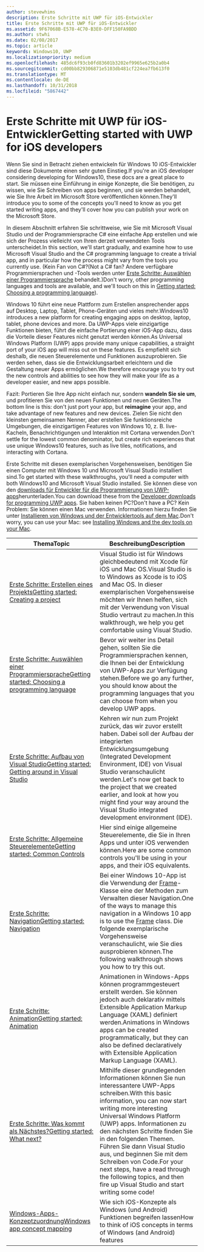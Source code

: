 ```yaml
---
author: stevewhims
description: Erste Schritte mit UWP für iOS-Entwickler
title: Erste Schritte mit UWP für iOS-Entwickler
ms.assetid: 9F67068B-E578-4C70-B3E0-DFF150FA9BDD
ms.author: stwhi
ms.date: 02/08/2017
ms.topic: article
keywords: Windows10, UWP
ms.localizationpriority: medium
ms.openlocfilehash: 485dc6f93cb0fd83601b3202ef9965e625b2a0b4
ms.sourcegitcommit: cd00bb829306871e5103db481cf224ea7fb613f0
ms.translationtype: MT
ms.contentlocale: de-DE
ms.lasthandoff: 10/31/2018
ms.locfileid: "5867442"
---
```

# <a name="getting-started-with-uwp-for-ios-developers"></a><span data-ttu-id="6487e-104">Erste Schritte mit UWP für iOS-Entwickler</span><span class="sxs-lookup"><span data-stu-id="6487e-104">Getting started with UWP for iOS developers</span></span>


<span data-ttu-id="6487e-105">Wenn Sie sind in Betracht ziehen entwickeln für Windows 10 iOS-Entwickler sind diese Dokumente einen sehr guten Einstieg.</span><span class="sxs-lookup"><span data-stu-id="6487e-105">If you're an iOS developer considering developing for Windows10, these docs are a great place to start.</span></span> <span data-ttu-id="6487e-106">Sie müssen eine Einführung in einige Konzepte, die Sie benötigen, zu wissen, wie Sie Schreiben von apps beginnen, und sie werden behandelt, wie Sie Ihre Arbeit im Microsoft Store veröffentlichen können.</span><span class="sxs-lookup"><span data-stu-id="6487e-106">They'll introduce you to some of the concepts you'll need to know as you get started writing apps, and they'll cover how you can publish your work on the Microsoft Store.</span></span>

<span data-ttu-id="6487e-107">In diesem Abschnitt erfahren Sie schrittweise, wie Sie mit Microsoft Visual Studio und der Programmiersprache C# eine einfache App erstellen und wie sich der Prozess vielleicht von Ihren derzeit verwendeten Tools unterscheidet.</span><span class="sxs-lookup"><span data-stu-id="6487e-107">In this section, we'll start gradually, and examine how to use Microsoft Visual Studio and the C# programming language to create a trivial app, and in particular how the process might vary from the tools you currently use.</span></span> <span data-ttu-id="6487e-108">(Kein Fan von C#?</span><span class="sxs-lookup"><span data-stu-id="6487e-108">(Not a C# fan?</span></span> <span data-ttu-id="6487e-109">Andere verfügbare Programmiersprachen und -Tools werden unter [Erste Schritte: Auswählen einer Programmiersprache](getting-started-choosing-a-programming-language.md) behandelt.)</span><span class="sxs-lookup"><span data-stu-id="6487e-109">Don't worry, other programming languages and tools are available, and we'll touch on this in [Getting started: Choosing a programming language](getting-started-choosing-a-programming-language.md)).</span></span>

<span data-ttu-id="6487e-110">Windows 10 führt eine neue Plattform zum Erstellen ansprechender apps auf Desktop, Laptop, Tablet, Phone-Geräten und vieles mehr.</span><span class="sxs-lookup"><span data-stu-id="6487e-110">Windows10 introduces a new platform for creating engaging apps on desktop, laptop, tablet, phone devices and more.</span></span> <span data-ttu-id="6487e-111">Da UWP-Apps viele einzigartige Funktionen bieten, führt die einfache Portierung einer iOS-App dazu, dass die Vorteile dieser Features nicht genutzt werden können.</span><span class="sxs-lookup"><span data-stu-id="6487e-111">As Universal Windows Platform (UWP) apps provide many unique capabilities, a straight port of your iOS app will miss out on these features.</span></span> <span data-ttu-id="6487e-112">Es empfiehlt sich deshalb, die neuen Steuerelemente und Funktionen auszuprobieren. Sie werden sehen, dass sie die Entwicklungsarbeit erleichtern und die Gestaltung neuer Apps ermöglichen.</span><span class="sxs-lookup"><span data-stu-id="6487e-112">We therefore encourage you to try out the new controls and abilities to see how they will make your life as a developer easier, and new apps possible.</span></span>

<span data-ttu-id="6487e-113">Fazit: Portieren Sie Ihre App nicht einfach nur, sondern **wandeln Sie sie um**, und profitieren Sie von den neuen Funktionen und neuen Geräten.</span><span class="sxs-lookup"><span data-stu-id="6487e-113">The bottom line is this: don't just port your app, but **reimagine** your app, and take advantage of new features and new devices.</span></span> <span data-ttu-id="6487e-114">Zielen Sie nicht den kleinsten gemeinsamen Nenner, aber erstellen Sie funktionsreiche Umgebungen, die einzigartigen Features von Windows 10, z. B. live-Kacheln, Benachrichtigungen und Interaktion mit Cortana verwenden.</span><span class="sxs-lookup"><span data-stu-id="6487e-114">Don't settle for the lowest common denominator, but create rich experiences that use unique Windows10 features, such as live tiles, notifications, and interacting with Cortana.</span></span>

<span data-ttu-id="6487e-115">Erste Schritte mit diesen exemplarischen Vorgehensweisen, benötigen Sie einen Computer mit Windows 10 und Microsoft Visual Studio installiert sind.</span><span class="sxs-lookup"><span data-stu-id="6487e-115">To get started with these walkthroughs, you'll need a computer with both Windows10 and Microsoft Visual Studio installed.</span></span> <span data-ttu-id="6487e-116">Sie können diese von den [downloads für Entwickler für die Programmierung von UWP-apps](https://developer.microsoft.com/en-us/windows/downloads)herunterladen.</span><span class="sxs-lookup"><span data-stu-id="6487e-116">You can download these from the [Developer downloads for programming UWP apps](https://developer.microsoft.com/en-us/windows/downloads).</span></span> <span data-ttu-id="6487e-117">Sie haben keinen PC?</span><span class="sxs-lookup"><span data-stu-id="6487e-117">Don't have a PC?</span></span> <span data-ttu-id="6487e-118">Kein Problem: Sie können einen Mac verwenden. Informationen hierzu finden Sie unter [Installieren von Windows und der Entwicklertools auf dem Mac](setting-up-your-mac-with-windows-10.md).</span><span class="sxs-lookup"><span data-stu-id="6487e-118">Don't worry, you can use your Mac: see [Installing Windows and the dev tools on your Mac](setting-up-your-mac-with-windows-10.md).</span></span>

| <span data-ttu-id="6487e-119">Thema</span><span class="sxs-lookup"><span data-stu-id="6487e-119">Topic</span></span> | <span data-ttu-id="6487e-120">Beschreibung</span><span class="sxs-lookup"><span data-stu-id="6487e-120">Description</span></span> |
|-------|-------------|
| [<span data-ttu-id="6487e-121">Erste Schritte: Erstellen eines Projekts</span><span class="sxs-lookup"><span data-stu-id="6487e-121">Getting started: Creating a project</span></span>](getting-started-creating-a-project.md) | <span data-ttu-id="6487e-122">Visual Studio ist für Windows gleichbedeutend mit Xcode für iOS und Mac OS.</span><span class="sxs-lookup"><span data-stu-id="6487e-122">Visual Studio is to Windows as Xcode is to iOS and Mac OS.</span></span> <span data-ttu-id="6487e-123">In dieser exemplarischen Vorgehensweise möchten wir Ihnen helfen, sich mit der Verwendung von Visual Studio vertraut zu machen.</span><span class="sxs-lookup"><span data-stu-id="6487e-123">In this walkthrough, we help you get comfortable using Visual Studio.</span></span> |
| [<span data-ttu-id="6487e-124">Erste Schritte: Auswählen einer Programmiersprache</span><span class="sxs-lookup"><span data-stu-id="6487e-124">Getting started: Choosing a programming language</span></span>](getting-started-choosing-a-programming-language.md) | <span data-ttu-id="6487e-125">Bevor wir weiter ins Detail gehen, sollten Sie die Programmiersprachen kennen, die Ihnen bei der Entwicklung von UWP-Apps zur Verfügung stehen.</span><span class="sxs-lookup"><span data-stu-id="6487e-125">Before we go any further, you should know about the programming languages that you can choose from when you develop UWP apps.</span></span> |
| [<span data-ttu-id="6487e-126">Erste Schritte: Aufbau von Visual Studio</span><span class="sxs-lookup"><span data-stu-id="6487e-126">Getting started: Getting around in Visual Studio</span></span>](getting-started-getting-around-in-visual-studio.md) | <span data-ttu-id="6487e-127">Kehren wir nun zum Projekt zurück, das wir zuvor erstellt haben. Dabei soll der Aufbau der integrierten Entwicklungsumgebung (Integrated Development Environment, IDE) von Visual Studio veranschaulicht werden.</span><span class="sxs-lookup"><span data-stu-id="6487e-127">Let's now get back to the project that we created earlier, and look at how you might find your way around the Visual Studio integrated development environment (IDE).</span></span> |
| [<span data-ttu-id="6487e-128">Erste Schritte: Allgemeine Steuerelemente</span><span class="sxs-lookup"><span data-stu-id="6487e-128">Getting started: Common Controls</span></span>](getting-started-common-controls.md) | <span data-ttu-id="6487e-129">Hier sind einige allgemeine Steuerelemente, die Sie in Ihren Apps und unter iOS verwenden können.</span><span class="sxs-lookup"><span data-stu-id="6487e-129">Here are some common controls you'll be using in your apps, and their iOS equivalents.</span></span> |
| [<span data-ttu-id="6487e-130">Erste Schritte: Navigation</span><span class="sxs-lookup"><span data-stu-id="6487e-130">Getting started: Navigation</span></span>](getting-started-navigation.md) | <span data-ttu-id="6487e-131">Bei einer Windows 10-App ist die Verwendung der [Frame](https://msdn.microsoft.com/library/windows/apps/br242682)-Klasse eine der Methoden zum Verwalten dieser Navigation.</span><span class="sxs-lookup"><span data-stu-id="6487e-131">One of the ways to manage this navigation in a Windows 10 app is to use the [Frame](https://msdn.microsoft.com/library/windows/apps/br242682) class.</span></span> <span data-ttu-id="6487e-132">Die folgende exemplarische Vorgehensweise veranschaulicht, wie Sie dies ausprobieren können.</span><span class="sxs-lookup"><span data-stu-id="6487e-132">The following walkthrough shows you how to try this out.</span></span> |
| [<span data-ttu-id="6487e-133">Erste Schritte: Animation</span><span class="sxs-lookup"><span data-stu-id="6487e-133">Getting started: Animation</span></span>](getting-started-animation.md) | <span data-ttu-id="6487e-134">Animationen in Windows-Apps können programmgesteuert erstellt werden. Sie können jedoch auch deklarativ mittels Extensible Application Markup Language (XAML) definiert werden.</span><span class="sxs-lookup"><span data-stu-id="6487e-134">Animations in Windows apps can be created programmatically, but they can also be defined declaratively with Extensible Application Markup Language (XAML).</span></span> |
| [<span data-ttu-id="6487e-135">Erste Schritte: Was kommt als Nächstes?</span><span class="sxs-lookup"><span data-stu-id="6487e-135">Getting started: What next?</span></span>](getting-started-what-next.md) | <span data-ttu-id="6487e-136">Mithilfe dieser grundlegenden Informationen können Sie nun interessantere UWP-Apps schreiben.</span><span class="sxs-lookup"><span data-stu-id="6487e-136">With this basic information, you can now start writing more interesting Universal Windows Platform (UWP) apps.</span></span> <span data-ttu-id="6487e-137">Informationen zu den nächsten Schritte finden Sie in den folgenden Themen. Führen Sie dann Visual Studio aus, und beginnen Sie mit dem Schreiben von Code.</span><span class="sxs-lookup"><span data-stu-id="6487e-137">For your next steps, have a read through the following topics, and then fire up Visual Studio and start writing some code!</span></span> |
| [<span data-ttu-id="6487e-138">Windows-Apps-Konzeptzuordnung</span><span class="sxs-lookup"><span data-stu-id="6487e-138">Windows app concept mapping</span></span>](https://msdn.microsoft.com//windows/uwp/porting/android-ios-uwp-map) | <span data-ttu-id="6487e-139">Wie sich iOS-Konzepte als Windows (und Android) Funktionen begreifen lassen</span><span class="sxs-lookup"><span data-stu-id="6487e-139">How to think of iOS concepts in terms of Windows (and Android) features</span></span> |

 

 

 
